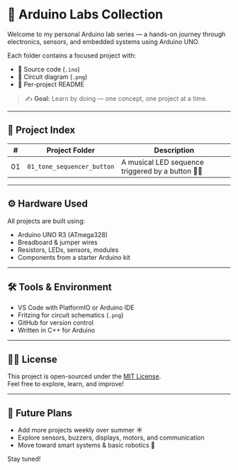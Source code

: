 # 🔬 Arduino Labs Collection

Welcome to my personal Arduino lab series — a hands-on journey through electronics, sensors, and embedded systems using Arduino UNO.

Each folder contains a focused project with:
- 🧠 Source code (`.ino`)
- 🔌 Circuit diagram (`.png`)
- 📄 Per-project README

> ✍️ **Goal:** Learn by doing — one concept, one project at a time.

---

## 📁 Project Index

| #   | Project Folder               | Description                                      |
|-----|------------------------------|--------------------------------------------------|
| 01  | `01_tone_sequencer_button`   | A musical LED sequence triggered by a button 🔘🎵 |

---

## ⚙️ Hardware Used

All projects are built using:
- Arduino UNO R3 (ATmega328)
- Breadboard & jumper wires
- Resistors, LEDs, sensors, modules
- Components from a starter Arduino kit

---

## 🛠 Tools & Environment

- VS Code with PlatformIO or Arduino IDE
- Fritzing for circuit schematics (`.png`)
- GitHub for version control
- Written in C++ for Arduino

---

## 🧑‍💻 License

This project is open-sourced under the [MIT License](LICENSE).  
Feel free to explore, learn, and improve!

---

## 🚀 Future Plans

- Add more projects weekly over summer ☀️
- Explore sensors, buzzers, displays, motors, and communication
- Move toward smart systems & basic robotics 🤖

Stay tuned!
